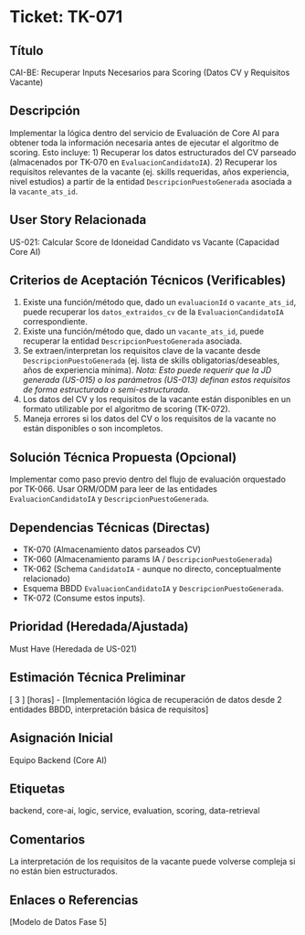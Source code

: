 # Ticket: TK-071

## Título
CAI-BE: Recuperar Inputs Necesarios para Scoring (Datos CV y Requisitos Vacante)

## Descripción
Implementar la lógica dentro del servicio de Evaluación de Core AI para obtener toda la información necesaria antes de ejecutar el algoritmo de scoring. Esto incluye: 1) Recuperar los datos estructurados del CV parseado (almacenados por TK-070 en `EvaluacionCandidatoIA`). 2) Recuperar los requisitos relevantes de la vacante (ej. skills requeridas, años experiencia, nivel estudios) a partir de la entidad `DescripcionPuestoGenerada` asociada a la `vacante_ats_id`.

## User Story Relacionada
US-021: Calcular Score de Idoneidad Candidato vs Vacante (Capacidad Core AI)

## Criterios de Aceptación Técnicos (Verificables)
1.  Existe una función/método que, dado un `evaluacionId` o `vacante_ats_id`, puede recuperar los `datos_extraidos_cv` de la `EvaluacionCandidatoIA` correspondiente.
2.  Existe una función/método que, dado un `vacante_ats_id`, puede recuperar la entidad `DescripcionPuestoGenerada` asociada.
3.  Se extraen/interpretan los requisitos clave de la vacante desde `DescripcionPuestoGenerada` (ej. lista de skills obligatorias/deseables, años de experiencia mínima). *Nota: Esto puede requerir que la JD generada (US-015) o los parámetros (US-013) definan estos requisitos de forma estructurada o semi-estructurada.*
4.  Los datos del CV y los requisitos de la vacante están disponibles en un formato utilizable por el algoritmo de scoring (TK-072).
5.  Maneja errores si los datos del CV o los requisitos de la vacante no están disponibles o son incompletos.

## Solución Técnica Propuesta (Opcional)
Implementar como paso previo dentro del flujo de evaluación orquestado por TK-066. Usar ORM/ODM para leer de las entidades `EvaluacionCandidatoIA` y `DescripcionPuestoGenerada`.

## Dependencias Técnicas (Directas)
* TK-070 (Almacenamiento datos parseados CV)
* TK-060 (Almacenamiento params IA / `DescripcionPuestoGenerada`)
* TK-062 (Schema `CandidatoIA` - aunque no directo, conceptualmente relacionado)
* Esquema BBDD `EvaluacionCandidatoIA` y `DescripcionPuestoGenerada`.
* TK-072 (Consume estos inputs).

## Prioridad (Heredada/Ajustada)
Must Have (Heredada de US-021)

## Estimación Técnica Preliminar
[ 3 ] [horas] - [Implementación lógica de recuperación de datos desde 2 entidades BBDD, interpretación básica de requisitos]

## Asignación Inicial
Equipo Backend (Core AI)

## Etiquetas
backend, core-ai, logic, service, evaluation, scoring, data-retrieval

## Comentarios
La interpretación de los requisitos de la vacante puede volverse compleja si no están bien estructurados.

## Enlaces o Referencias
[Modelo de Datos Fase 5]